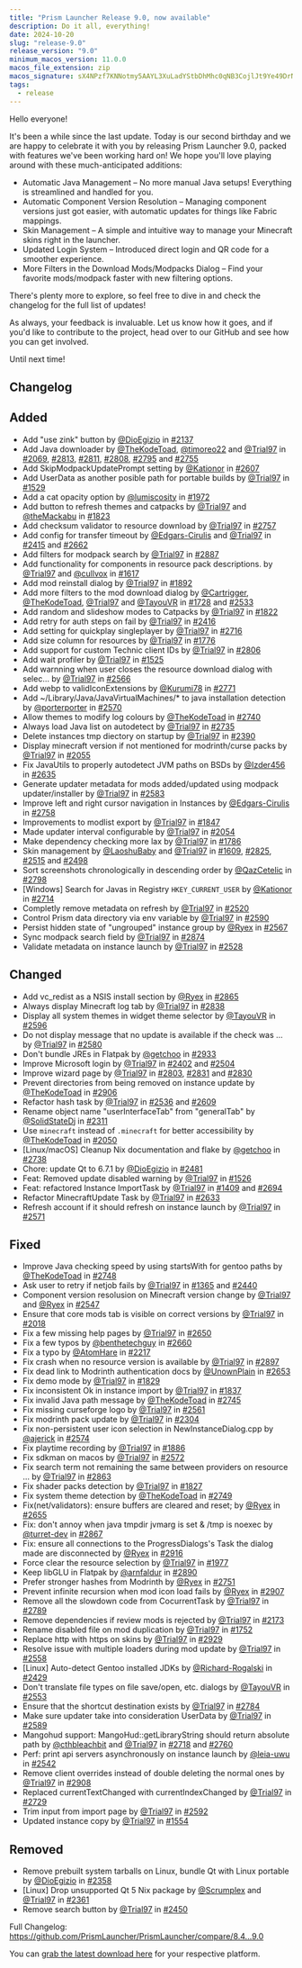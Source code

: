 ```yaml
---
title: "Prism Launcher Release 9.0, now available"
description: Do it all, everything!
date: 2024-10-20
slug: "release-9.0"
release_version: "9.0"
minimum_macos_version: 11.0.0
macos_file_extension: zip
macos_signature: sX4NPzf7KNNotmy5AAYL3XuLadYStbDhMhc0qNB3CojlJt9Ye49DrNzXCBQ1zSwS22NGoJkt8vNRnOLuJFwlDg==
tags:
  - release
---
```


Hello everyone!

It's been a while since the last update. Today is our second birthday and we are happy to celebrate it with you by releasing Prism Launcher 9.0, packed with features we've been working hard on! We hope you'll love playing around with these much-anticipated additions:

- Automatic Java Management – No more manual Java setups! Everything is streamlined and handled for you.
- Automatic Component Version Resolution – Managing component versions just got easier, with automatic updates for things like Fabric mappings.
- Skin Management – A simple and intuitive way to manage your Minecraft skins right in the launcher.
- Updated Login System – Introduced direct login and QR code for a smoother experience.
- More Filters in the Download Mods/Modpacks Dialog – Find your favorite mods/modpack faster with new filtering options.

There's plenty more to explore, so feel free to dive in and check the changelog for the full list of updates!

As always, your feedback is invaluable. Let us know how it goes, and if you'd like to contribute to the project, head over to our GitHub and see how you can get involved.

Until next time!

## Changelog

## Added

- Add "use zink" button by [@DioEgizio](https://github.com/DioEgizio) in [#2137](https://github.com/PrismLauncher/PrismLauncher/pull/2137)
- Add Java downloader by [@TheKodeToad](https://github.com/TheKodeToad), [@timoreo22](https://github.com/timoreo22) and [@Trial97](https://github.com/Trial97) in [#2069](https://github.com/PrismLauncher/PrismLauncher/pull/2069), [#2813](https://github.com/PrismLauncher/PrismLauncher/pull/2813), [#2811](https://github.com/PrismLauncher/PrismLauncher/pull/2811), [#2808](https://github.com/PrismLauncher/PrismLauncher/pull/2808), [#2795](https://github.com/PrismLauncher/PrismLauncher/pull/2795) and [#2755](https://github.com/PrismLauncher/PrismLauncher/pull/2755)
- Add SkipModpackUpdatePrompt setting by [@Kationor](https://github.com/Kationor) in [#2607](https://github.com/PrismLauncher/PrismLauncher/pull/2607)
- Add UserData as another posible path for portable builds by [@Trial97](https://github.com/Trial97) in [#1529](https://github.com/PrismLauncher/PrismLauncher/pull/1529)
- Add a cat opacity option by [@lumiscosity](https://github.com/lumiscosity) in [#1972](https://github.com/PrismLauncher/PrismLauncher/pull/1972)
- Add button to refresh themes and catpacks by [@Trial97](https://github.com/Trial97) and [@theMackabu](https://github.com/theMackabu) in [#1823](https://github.com/PrismLauncher/PrismLauncher/pull/1823)
- Add checksum validator to resource download by [@Trial97](https://github.com/Trial97) in [#2757](https://github.com/PrismLauncher/PrismLauncher/pull/2757)
- Add config for transfer timeout by [@Edgars-Cirulis](https://github.com/Edgars-Cirulis) and [@Trial97](https://github.com/Trial97) in [#2415](https://github.com/PrismLauncher/PrismLauncher/pull/2415) and [#2662](https://github.com/PrismLauncher/PrismLauncher/pull/2662)
- Add filters for modpack search by [@Trial97](https://github.com/Trial97) in [#2887](https://github.com/PrismLauncher/PrismLauncher/pull/2887)
- Add functionality for components in resource pack descriptions. by [@Trial97](https://github.com/Trial97) and [@cullvox](https://github.com/cullvox) in [#1617](https://github.com/PrismLauncher/PrismLauncher/pull/1617)
- Add mod reinstall dialog by [@Trial97](https://github.com/Trial97) in [#1892](https://github.com/PrismLauncher/PrismLauncher/pull/1892)
- Add more filters to the mod download dialog by [@Cartrigger](https://github.com/Cartrigger), [@TheKodeToad](https://github.com/TheKodeToad), [@Trial97](https://github.com/Trial97) and [@TayouVR](https://github.com/TayouVR) in [#1728](https://github.com/PrismLauncher/PrismLauncher/pull/1728) and [#2533](https://github.com/PrismLauncher/PrismLauncher/pull/2533)
- Add random and slideshow modes to Catpacks by [@Trial97](https://github.com/Trial97) in [#1822](https://github.com/PrismLauncher/PrismLauncher/pull/1822)
- Add retry for auth steps on fail by [@Trial97](https://github.com/Trial97) in [#2416](https://github.com/PrismLauncher/PrismLauncher/pull/2416)
- Add setting for quickplay singleplayer by [@Trial97](https://github.com/Trial97) in [#2716](https://github.com/PrismLauncher/PrismLauncher/pull/2716)
- Add size column for resources by [@Trial97](https://github.com/Trial97) in [#1776](https://github.com/PrismLauncher/PrismLauncher/pull/1776)
- Add support for custom Technic client IDs by [@Trial97](https://github.com/Trial97) in [#2806](https://github.com/PrismLauncher/PrismLauncher/pull/2806)
- Add wait profiler by [@Trial97](https://github.com/Trial97) in [#1525](https://github.com/PrismLauncher/PrismLauncher/pull/1525)
- Add warnning when user closes the resource download dialog with selec… by [@Trial97](https://github.com/Trial97) in [#2566](https://github.com/PrismLauncher/PrismLauncher/pull/2566)
- Add webp to validIconExtensions by [@Kurumi78](https://github.com/Kurumi78) in [#2771](https://github.com/PrismLauncher/PrismLauncher/pull/2771)
- Add ~/Library/Java/JavaVirtualMachines/\* to java installation detection by [@porterporter](https://github.com/porterporter) in [#2570](https://github.com/PrismLauncher/PrismLauncher/pull/2570)
- Allow themes to modify log colours by [@TheKodeToad](https://github.com/TheKodeToad) in [#2740](https://github.com/PrismLauncher/PrismLauncher/pull/2740)
- Always load Java list on autodetect by [@Trial97](https://github.com/Trial97) in [#2735](https://github.com/PrismLauncher/PrismLauncher/pull/2735)
- Delete instances tmp diectory on startup by [@Trial97](https://github.com/Trial97) in [#2390](https://github.com/PrismLauncher/PrismLauncher/pull/2390)
- Display minecraft version if not mentioned for modrinth/curse packs by [@Trial97](https://github.com/Trial97) in [#2055](https://github.com/PrismLauncher/PrismLauncher/pull/2055)
- Fix JavaUtils to properly autodetect JVM paths on BSDs by [@Izder456](https://github.com/Izder456) in [#2635](https://github.com/PrismLauncher/PrismLauncher/pull/2635)
- Generate updater metadata for mods added/updated using modpack updater/installer by [@Trial97](https://github.com/Trial97) in [#2583](https://github.com/PrismLauncher/PrismLauncher/pull/2583)
- Improve left and right cursor navigation in Instances by [@Edgars-Cirulis](https://github.com/Edgars-Cirulis) in [#2758](https://github.com/PrismLauncher/PrismLauncher/pull/2758)
- Improvements to modlist export by [@Trial97](https://github.com/Trial97) in [#1847](https://github.com/PrismLauncher/PrismLauncher/pull/1847)
- Made updater interval configurable by [@Trial97](https://github.com/Trial97) in [#2054](https://github.com/PrismLauncher/PrismLauncher/pull/2054)
- Make dependency checking more lax by [@Trial97](https://github.com/Trial97) in [#1786](https://github.com/PrismLauncher/PrismLauncher/pull/1786)
- Skin management by [@LaoshuBaby](https://github.com/LaoshuBaby) and [@Trial97](https://github.com/Trial97) in [#1609](https://github.com/PrismLauncher/PrismLauncher/pull/1609), [#2825](https://github.com/PrismLauncher/PrismLauncher/pull/2825), [#2515](https://github.com/PrismLauncher/PrismLauncher/pull/2515) and [#2498](https://github.com/PrismLauncher/PrismLauncher/pull/2498)
- Sort screenshots chronologically in descending order by [@QazCetelic](https://github.com/QazCetelic) in [#2798](https://github.com/PrismLauncher/PrismLauncher/pull/2798)
- [Windows] Search for Javas in Registry `HKEY_CURRENT_USER` by [@Kationor](https://github.com/Kationor) in [#2714](https://github.com/PrismLauncher/PrismLauncher/pull/2714)
- Completly remove metadata on refresh by [@Trial97](https://github.com/Trial97) in [#2520](https://github.com/PrismLauncher/PrismLauncher/pull/2520)
- Control Prism data directory via env variable by [@Trial97](https://github.com/Trial97) in [#2590](https://github.com/PrismLauncher/PrismLauncher/pull/2590)
- Persist hidden state of "ungrouped" instance group by [@Ryex](https://github.com/Ryex) in [#2567](https://github.com/PrismLauncher/PrismLauncher/pull/2567)
- Sync modpack search field by [@Trial97](https://github.com/Trial97) in [#2874](https://github.com/PrismLauncher/PrismLauncher/pull/2874)
- Validate metadata on instance launch by [@Trial97](https://github.com/Trial97) in [#2528](https://github.com/PrismLauncher/PrismLauncher/pull/2528)

## Changed

- Add vc_redist as a NSIS install section by [@Ryex](https://github.com/Ryex) in [#2865](https://github.com/PrismLauncher/PrismLauncher/pull/2865)
- Always display Minecraft log tab by [@Trial97](https://github.com/Trial97) in [#2838](https://github.com/PrismLauncher/PrismLauncher/pull/2838)
- Display all system themes in widget theme selector by [@TayouVR](https://github.com/TayouVR) in [#2596](https://github.com/PrismLauncher/PrismLauncher/pull/2596)
- Do not display message that no update is available if the check was … by [@Trial97](https://github.com/Trial97) in [#2580](https://github.com/PrismLauncher/PrismLauncher/pull/2580)
- Don't bundle JREs in Flatpak by [@getchoo](https://github.com/getchoo) in [#2933](https://github.com/PrismLauncher/PrismLauncher/pull/2933)
- Improve Microsoft login by [@Trial97](https://github.com/Trial97) in [#2402](https://github.com/PrismLauncher/PrismLauncher/pull/2402) and [#2504](https://github.com/PrismLauncher/PrismLauncher/pull/2504)
- Improve wizard page by [@Trial97](https://github.com/Trial97) in [#2803](https://github.com/PrismLauncher/PrismLauncher/pull/2803), [#2831](https://github.com/PrismLauncher/PrismLauncher/pull/2831) and [#2830](https://github.com/PrismLauncher/PrismLauncher/pull/2830)
- Prevent directories from being removed on instance update by [@TheKodeToad](https://github.com/TheKodeToad) in [#2906](https://github.com/PrismLauncher/PrismLauncher/pull/2906)
- Refactor hash task by [@Trial97](https://github.com/Trial97) in [#2536](https://github.com/PrismLauncher/PrismLauncher/pull/2536) and [#2609](https://github.com/PrismLauncher/PrismLauncher/pull/2609)
- Rename object name "userInterfaceTab" from "generalTab" by [@SolidStateDj](https://github.com/SolidStateDj) in [#2311](https://github.com/PrismLauncher/PrismLauncher/pull/2311)
- Use `minecraft` instead of `.minecraft` for better accessibility by [@TheKodeToad](https://github.com/TheKodeToad) in [#2050](https://github.com/PrismLauncher/PrismLauncher/pull/2050)
- [Linux/macOS] Cleanup Nix documentation and flake by [@getchoo](https://github.com/getchoo) in [#2738](https://github.com/PrismLauncher/PrismLauncher/pull/2738)
- Chore: update Qt to 6.7.1 by [@DioEgizio](https://github.com/DioEgizio) in [#2481](https://github.com/PrismLauncher/PrismLauncher/pull/2481)
- Feat: Removed update disabled warning by [@Trial97](https://github.com/Trial97) in [#1526](https://github.com/PrismLauncher/PrismLauncher/pull/1526)
- Feat: refactored Instance ImportTask by [@Trial97](https://github.com/Trial97) in [#1409](https://github.com/PrismLauncher/PrismLauncher/pull/1409) and [#2694](https://github.com/PrismLauncher/PrismLauncher/pull/2694)
- Refactor MinecraftUpdate Task by [@Trial97](https://github.com/Trial97) in [#2633](https://github.com/PrismLauncher/PrismLauncher/pull/2633)
- Refresh account if it should refresh on instance launch by [@Trial97](https://github.com/Trial97) in [#2571](https://github.com/PrismLauncher/PrismLauncher/pull/2571)

## Fixed

- Improve Java checking speed by using startsWith for gentoo paths by [@TheKodeToad](https://github.com/TheKodeToad) in [#2748](https://github.com/PrismLauncher/PrismLauncher/pull/2748)
- Ask user to retry if netjob fails by [@Trial97](https://github.com/Trial97) in [#1365](https://github.com/PrismLauncher/PrismLauncher/pull/1365) and [#2440](https://github.com/PrismLauncher/PrismLauncher/pull/2440)
- Component version resolusion on Minecraft version change by [@Trial97](https://github.com/Trial97) and [@Ryex](https://github.com/Ryex) in [#2547](https://github.com/PrismLauncher/PrismLauncher/pull/2547)
- Ensure that core mods tab is visible on correct versions by [@Trial97](https://github.com/Trial97) in [#2018](https://github.com/PrismLauncher/PrismLauncher/pull/2018)
- Fix a few missing help pages by [@Trial97](https://github.com/Trial97) in [#2650](https://github.com/PrismLauncher/PrismLauncher/pull/2650)
- Fix a few typos by [@benthetechguy](https://github.com/benthetechguy) in [#2660](https://github.com/PrismLauncher/PrismLauncher/pull/2660)
- Fix a typo by [@AtomHare](https://github.com/AtomHare) in [#2217](https://github.com/PrismLauncher/PrismLauncher/pull/2217)
- Fix crash when no resource version is available by [@Trial97](https://github.com/Trial97) in [#2897](https://github.com/PrismLauncher/PrismLauncher/pull/2897)
- Fix dead link to Modrinth authentication docs by [@UnownPlain](https://github.com/UnownPlain) in [#2653](https://github.com/PrismLauncher/PrismLauncher/pull/2653)
- Fix demo mode by [@Trial97](https://github.com/Trial97) in [#1829](https://github.com/PrismLauncher/PrismLauncher/pull/1829)
- Fix inconsistent Ok in instance import by [@Trial97](https://github.com/Trial97) in [#1837](https://github.com/PrismLauncher/PrismLauncher/pull/1837)
- Fix invalid Java path message by [@TheKodeToad](https://github.com/TheKodeToad) in [#2745](https://github.com/PrismLauncher/PrismLauncher/pull/2745)
- Fix missing curseforge logo by [@Trial97](https://github.com/Trial97) in [#2561](https://github.com/PrismLauncher/PrismLauncher/pull/2561)
- Fix modrinth pack update by [@Trial97](https://github.com/Trial97) in [#2304](https://github.com/PrismLauncher/PrismLauncher/pull/2304)
- Fix non-persistent user icon selection in NewInstanceDialog.cpp by [@ajerick](https://github.com/ajerick) in [#2574](https://github.com/PrismLauncher/PrismLauncher/pull/2574)
- Fix playtime recording by [@Trial97](https://github.com/Trial97) in [#1886](https://github.com/PrismLauncher/PrismLauncher/pull/1886)
- Fix sdkman on macos by [@Trial97](https://github.com/Trial97) in [#2572](https://github.com/PrismLauncher/PrismLauncher/pull/2572)
- Fix search term not remaining the same between providers on resource … by [@Trial97](https://github.com/Trial97) in [#2863](https://github.com/PrismLauncher/PrismLauncher/pull/2863)
- Fix shader packs detection by [@Trial97](https://github.com/Trial97) in [#1827](https://github.com/PrismLauncher/PrismLauncher/pull/1827)
- Fix system theme detection by [@TheKodeToad](https://github.com/TheKodeToad) in [#2749](https://github.com/PrismLauncher/PrismLauncher/pull/2749)
- Fix(net/validators): ensure buffers are cleared and reset; by [@Ryex](https://github.com/Ryex) in [#2655](https://github.com/PrismLauncher/PrismLauncher/pull/2655)
- Fix: don't annoy when java tmpdir jvmarg is set & /tmp is noexec by [@turret-dev](https://github.com/turret-dev) in [#2867](https://github.com/PrismLauncher/PrismLauncher/pull/2867)
- Fix: ensure all connections to the ProgressDialogs's Task the dialog made are disconnected by [@Ryex](https://github.com/Ryex) in [#2916](https://github.com/PrismLauncher/PrismLauncher/pull/2916)
- Force clear the resource selection by [@Trial97](https://github.com/Trial97) in [#1977](https://github.com/PrismLauncher/PrismLauncher/pull/1977)
- Keep libGLU in Flatpak by [@arnfaldur](https://github.com/arnfaldur) in [#2890](https://github.com/PrismLauncher/PrismLauncher/pull/2890)
- Prefer stronger hashes from Modrinth by [@Ryex](https://github.com/Ryex) in [#2751](https://github.com/PrismLauncher/PrismLauncher/pull/2751)
- Prevent infinite recursion when mod icon load fails by [@Ryex](https://github.com/Ryex) in [#2907](https://github.com/PrismLauncher/PrismLauncher/pull/2907)
- Remove all the slowdown code from CocurrentTask by [@Trial97](https://github.com/Trial97) in [#2789](https://github.com/PrismLauncher/PrismLauncher/pull/2789)
- Remove dependencies if review mods is rejected by [@Trial97](https://github.com/Trial97) in [#2173](https://github.com/PrismLauncher/PrismLauncher/pull/2173)
- Rename disabled file on mod duplication by [@Trial97](https://github.com/Trial97) in [#1752](https://github.com/PrismLauncher/PrismLauncher/pull/1752)
- Replace http with https on skins by [@Trial97](https://github.com/Trial97) in [#2929](https://github.com/PrismLauncher/PrismLauncher/pull/2929)
- Resolve issue with multiple loaders during mod update by [@Trial97](https://github.com/Trial97) in [#2558](https://github.com/PrismLauncher/PrismLauncher/pull/2558)
- [Linux] Auto-detect Gentoo installed JDKs by [@Richard-Rogalski](https://github.com/Richard-Rogalski) in [#2429](https://github.com/PrismLauncher/PrismLauncher/pull/2429)
- Don't translate file types on file save/open, etc. dialogs by [@TayouVR](https://github.com/TayouVR) in [#2553](https://github.com/PrismLauncher/PrismLauncher/pull/2553)
- Ensure that the shortcut destination exists by [@Trial97](https://github.com/Trial97) in [#2784](https://github.com/PrismLauncher/PrismLauncher/pull/2784)
- Make sure updater take into consideration UserData by [@Trial97](https://github.com/Trial97) in [#2589](https://github.com/PrismLauncher/PrismLauncher/pull/2589)
- Mangohud support: MangoHud::getLibraryString should return absolute path by [@cthbleachbit](https://github.com/cthbleachbit) and [@Trial97](https://github.com/Trial97) in [#2718](https://github.com/PrismLauncher/PrismLauncher/pull/2718) and [#2760](https://github.com/PrismLauncher/PrismLauncher/pull/2760)
- Perf: print api servers asynchronously on instance launch by [@leia-uwu](https://github.com/leia-uwu) in [#2542](https://github.com/PrismLauncher/PrismLauncher/pull/2542)
- Remove client overrides instead of double deleting the normal ones by [@Trial97](https://github.com/Trial97) in [#2908](https://github.com/PrismLauncher/PrismLauncher/pull/2908)
- Replaced currentTextChanged with currentIndexChanged by [@Trial97](https://github.com/Trial97) in [#2729](https://github.com/PrismLauncher/PrismLauncher/pull/2729)
- Trim input from import page by [@Trial97](https://github.com/Trial97) in [#2592](https://github.com/PrismLauncher/PrismLauncher/pull/2592)
- Updated instance copy by [@Trial97](https://github.com/Trial97) in [#1554](https://github.com/PrismLauncher/PrismLauncher/pull/1554)

## Removed

- Remove prebuilt system tarballs on Linux, bundle Qt with Linux portable by [@DioEgizio](https://github.com/DioEgizio) in [#2358](https://github.com/PrismLauncher/PrismLauncher/pull/2358)
- [Linux] Drop unsupported Qt 5 Nix package by [@Scrumplex](https://github.com/Scrumplex) and [@Trial97](https://github.com/Trial97) in [#2361](https://github.com/PrismLauncher/PrismLauncher/pull/2361)
- Remove search button by [@Trial97](https://github.com/Trial97) in [#2450](https://github.com/PrismLauncher/PrismLauncher/pull/2450)

Full Changelog: <https://github.com/PrismLauncher/PrismLauncher/compare/8.4...9.0>

You can [grab the latest download here](https://prismlauncher.org/download/) for your respective platform.
